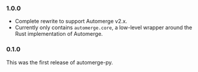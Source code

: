 ### 1.0.0

* Complete rewrite to support Automerge v2.x.
* Currently only contains `automerge.core`, a low-level wrapper around the Rust
  implementation of Automerge.

### 0.1.0

This was the first release of automerge-py.
